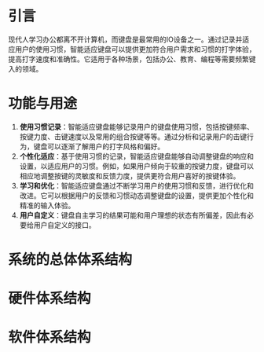 # 引言
现代人学习办公都离不开计算机，而键盘是最常用的IO设备之一。通过记录并适应用户的使用习惯，智能适应键盘可以提供更加符合用户需求和习惯的打字体验，提高打字速度和准确性。它适用于各种场景，包括办公、教育、编程等需要频繁键入的领域。
# 功能与用途
1. **使用习惯记录**：智能适应键盘能够记录用户的键盘使用习惯，包括按键频率、按键力度、击键速度以及常用的组合按键等等。通过分析和记录用户的击键行为，键盘可以逐渐了解用户的打字风格和偏好。
2. **个性化适应**：基于使用习惯的记录，智能适应键盘能够自动调整键盘的响应和设置，以适应用户的习惯。例如，如果用户倾向于较重的按键力度，键盘可以相应地调整按键的灵敏度和反馈力度，提供更符合用户喜好的按键体验。
3. **学习和优化**：智能适应键盘通过不断学习用户的使用习惯和反馈，进行优化和改进。它可以根据用户的反馈和习惯动态调整键盘的设置，提供更加个性化和精准的输入体验。
4. **用户自定义**：键盘自主学习的结果可能和用户理想的状态有所偏差，因此有必要给用户自定义的接口。
# 系统的总体体系结构


# 硬件体系结构

# 软件体系结构